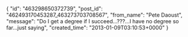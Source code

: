  {
   "id": "463298650372739",
   "post_id": "462493170453287_463273703708567",
   "from_name": "Pete Daoust",
   "message": "Do I get a degree if I succeed...???...I have no degree so far...just saying",
   "created_time": "2013-01-09T03:10:53+0000"
 }
